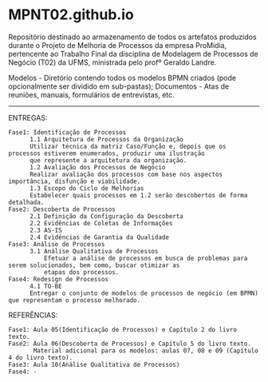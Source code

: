 # MPNT02.github.io
Repositório destinado ao armazenamento de todos os artefatos produzidos durante o Projeto de Melhoria de Processos 
da empresa ProMidia, pertencente ao Trabalho Final da disciplina de Modelagem de Processos de Negócio (T02) da UFMS, 
ministrada pelo profº Geraldo Landre.

Modelos - Diretório contendo todos os modelos BPMN criados (pode opcionalmente ser dividido em sub-pastas);
Documentos - Atas de reuniões, manuais, formulários de entrevistas, etc.

___________________________________________________________________________________________________________________________

ENTREGAS:

	Fase1: Identificação de Processos
		  1.1 Arquitetura de Processos da Organização
          Utilizar técnica da matriz Caso/Função e, depois que os processos estiverem enumerados, produzir uma ilustração 
          que represente a arquitetura da organização.
		  1.2 Avaliação dos Processos de Negócio
          Realizar avaliação dos processos com base nos aspectos importância, disfunção e viabilidade.
		  1.3 Escopo do Ciclo de Melhorias 
          Estabelecer quais processos em 1.2 serão descobertos de forma detalhada.
	Fase2: Descoberta de Processos
		  2.1 Definição da Configuração da Descoberta               
		  2.2 Evidências de Coletas de Informações
		  2.3 AS-IS
		  2.4 Evidências de Garantia da Qualidade  
	Fase3: Análise de Processos
		  3.1 Análise Qualitativa de Processos
		      Efetuar a análise de processos em busca de problemas para serem solucionados, bem como, buscar otimizar as 
		      etapas dos processos.
	Fase4: Redesign de Processos
		  4.1 TO-BE
          Entregar o conjunto de modelos de processos de negócio (em BPMN) que representam o processo melhorado.
          

REFERÊNCIAS:

	Fase1: Aula 05(Identificação de Processos) e Capítulo 2 do livro texto. 
	Fase2: Aula 06(Descoberta de Processos) e Capítulo 5 do livro texto. 
	       Material adicional para os modelos: aulas 07, 08 e 09 (Capítulo 4 do livro texto). 
	Fase3: Aula 10(Análise Qualitativa de Processos) 
	Fase4: -

 
